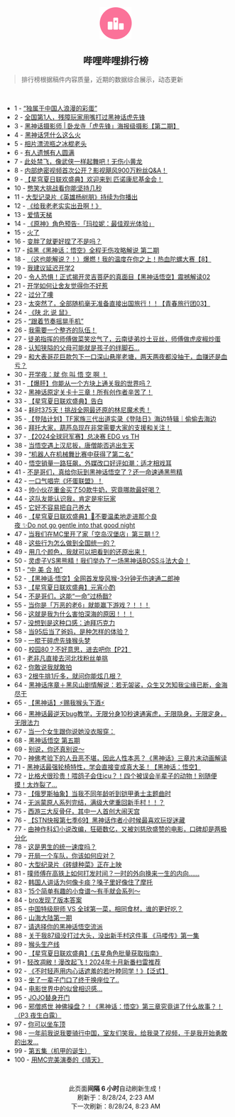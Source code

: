 <div align="center">
    <img src="./assets/icon_rank.png" alt="logo" />
    <h2>哔哩哔哩排行榜</h>
</div>

> 排行榜根据稿件内容质量，近期的数据综合展示，动态更新

<br />

<ul><li><span>1 - <a href=https://www.bilibili.com/BV1QLWoeaEBg>“独属于中国人浪漫的彩蛋”</a></span></li><li><span>2 - <a href=https://www.bilibili.com/BV1X1WredEdw>全国第1人，残障玩家用嘴打过黑神话虎先锋</a></span></li><li><span>3 - <a href=https://www.bilibili.com/BV1GrsFeGEU1>黑神话摄影师&nbsp;|&nbsp;卧龙寺「虎先锋」海报级摄影【第二期】</a></span></li><li><span>4 - <a href=https://www.bilibili.com/BV1Bw4m167su>黑神话凭什么这么火</a></span></li><li><span>5 - <a href=https://www.bilibili.com/BV1mf421e7yy>相片漂流瓶之冰棍老头</a></span></li><li><span>6 - <a href=https://www.bilibili.com/BV1pM4m1a79s>有人遗憾有人圆满</a></span></li><li><span>7 - <a href=https://www.bilibili.com/BV18sWBeCES1>此处禁飞，像武侠一样起舞吧！无伤小黄龙</a></span></li><li><span>8 - <a href=https://www.bilibili.com/BV1Yf421e72c>内部绝密视频首次公开？影视飓风900万粉丝Q&amp;A！</a></span></li><li><span>9 - <a href=https://www.bilibili.com/BV1Xz421e7m6>【星穹夏日联欢盛典】欢迎来到&nbsp;匹诺康尼基金会！</a></span></li><li><span>10 - <a href=https://www.bilibili.com/BV1P1421b782>憋笑大挑战看你能坚持几秒</a></span></li><li><span>11 - <a href=https://www.bilibili.com/BV1Wbs7e5EmH>大型记录片《英雄杨树朋》持续为你播出</a></span></li><li><span>12 - <a href=https://www.bilibili.com/BV1aW421X77w>《给我老老实实出丑啊！》</a></span></li><li><span>13 - <a href=https://www.bilibili.com/BV1ncWfeDEeM>爱情天梯</a></span></li><li><span>14 - <a href=https://www.bilibili.com/BV1LW421X7BZ>《原神》角色预告-「玛拉妮：最佳观光体验」</a></span></li><li><span>15 - <a href=https://www.bilibili.com/BV1FH4y1F7Es>火了</a></span></li><li><span>16 - <a href=https://www.bilibili.com/BV1X2421Z7Rj>变胖了就更好捏了不是吗？</a></span></li><li><span>17 - <a href=https://www.bilibili.com/BV1VE421c7vv>纯黑《黑神话：悟空》全程无伤攻略解说&nbsp;第二期</a></span></li><li><span>18 - <a href=https://www.bilibili.com/BV1dM4m1a789>（这也能解说？！）爆燃！我的温度在你之上！热血陀螺大赛【8】</a></span></li><li><span>19 - <a href=https://www.bilibili.com/BV16VWkeqEHQ>我建议延迟开学2</a></span></li><li><span>20 - <a href=https://www.bilibili.com/BV19rWzeDEsi>令人恐惧！正式揭开灵吉菩萨的真面目【黑神话悟空】震撼解读02</a></span></li><li><span>21 - <a href=https://www.bilibili.com/BV1zM4m1a7mz>开学如何让舍友觉得你不好惹</a></span></li><li><span>22 - <a href=https://www.bilibili.com/BV1v4421o7N3>过分了噢</a></span></li><li><span>23 - <a href=https://www.bilibili.com/BV1B4421o7MT>太突然了，全部随机毫无准备直接出国旅行！！【青春旅行团03】</a></span></li><li><span>24 - <a href=https://www.bilibili.com/BV1dT421B7Ro>《陕&nbsp;北&nbsp;说&nbsp;鼠》</a></span></li><li><span>25 - <a href=https://www.bilibili.com/BV13RWCebEnS>“跟着节奏摇晃手机”</a></span></li><li><span>26 - <a href=https://www.bilibili.com/BV1db42177Nx>我需要一个整齐的队伍！</a></span></li><li><span>27 - <a href=https://www.bilibili.com/BV1bT421z7AJ>徒弟指挥的师傅做菜笑岔气了，云南徒弟炒土豆丝，师傅做虎皮椒炒蛋</a></span></li><li><span>28 - <a href=https://www.bilibili.com/BV1DYWke9E4k>认知狭隘的父母可能就是孩子的绊脚石...</a></span></li><li><span>29 - <a href=https://www.bilibili.com/BV1ri421r7YE>和大表哥花巨款包下一口深山悬崖老塘，两天两夜都没抽干，血赚还是血亏？</a></span></li><li><span>30 - <a href=https://www.bilibili.com/BV1VT421z711>开学夜：就&nbsp;你&nbsp;叫&nbsp;悟&nbsp;空&nbsp;啊&nbsp;！</a></span></li><li><span>31 - <a href=https://www.bilibili.com/BV18f421e7kD>【爆肝】你能从一个方块上通关我的世界吗？</a></span></li><li><span>32 - <a href=https://www.bilibili.com/BV1rmW6eiECZ>黑神话原定关卡十三章！所有创作者辛苦了！</a></span></li><li><span>33 - <a href=https://www.bilibili.com/BV1LM4m1Y7uY>【星穹夏日联欢盛典】告白</a></span></li><li><span>34 - <a href=https://www.bilibili.com/BV1rU411m7RC>耗时375天！挑战全网最还原的林尼魔术秀！</a></span></li><li><span>35 - <a href=https://www.bilibili.com/BV17W421X7au>【登陆计划】TF家族三代出道实录《登陆日》海边特辑｜偷偷去海边</a></span></li><li><span>36 - <a href=https://www.bilibili.com/BV1HM4m1Y7vx>拜托大家，葫芦岛现在非常需要大家的支援和关注！</a></span></li><li><span>37 - <a href=https://www.bilibili.com/BV1d2421d7BX>【2024全球冠军赛】总决赛&nbsp;EDG&nbsp;vs&nbsp;TH</a></span></li><li><span>38 - <a href=https://www.bilibili.com/BV1kx4y1s7wj>当悟空遇上汉尼扳，唐僧能否逃出生天</a></span></li><li><span>39 - <a href=https://www.bilibili.com/BV16E4m197S4>“机器人在机械舞比赛中获得了第二名”</a></span></li><li><span>40 - <a href=https://www.bilibili.com/BV1jz421v79i>悟空销量一路狂飙，外媒改口好评如潮：适才相戏耳</a></span></li><li><span>41 - <a href=https://www.bilibili.com/BV1h6WZeNEdC>不是哥们，真给你玩到黑神话悟空了？还一命速通黑熊精</a></span></li><li><span>42 - <a href=https://www.bilibili.com/BV1e7WBeEE9B>一口气唱完《坏蛋联盟》！</a></span></li><li><span>43 - <a href=https://www.bilibili.com/BV1Zi421672z>帅小伙花重金买了50款牛奶，究竟哪款最好喝？</a></span></li><li><span>44 - <a href=https://www.bilibili.com/BV1HT421z7GX>这队友能认识我，肯定是牢玩家</a></span></li><li><span>45 - <a href=https://www.bilibili.com/BV1kLW2eQEVL>它好不容易把自己养大</a></span></li><li><span>46 - <a href=https://www.bilibili.com/BV12U411m7AK>【星穹夏日联欢盛典】💫不要温柔地走进那个良夜&nbsp;✨Do&nbsp;not&nbsp;go&nbsp;gentle&nbsp;into&nbsp;that&nbsp;good&nbsp;night</a></span></li><li><span>47 - <a href=https://www.bilibili.com/BV11z421e7Qp>当我们在MC里开了家「空岛汉堡店」第三期&nbsp;!？</a></span></li><li><span>48 - <a href=https://www.bilibili.com/BV1kf421e7mS>这些行为怎么做到全国统一的？</a></span></li><li><span>49 - <a href=https://www.bilibili.com/BV11W421X79r>用几个颜色，我就可以把看到的还原出来！</a></span></li><li><span>50 - <a href=https://www.bilibili.com/BV1by411H7Mt>灵虚子VS黑熊精！我们举办了一场黑神话BOSS斗法大会！</a></span></li><li><span>51 - <a href=https://www.bilibili.com/BV1CE4m1979G>“中&nbsp;美&nbsp;合&nbsp;拍”</a></span></li><li><span>52 - <a href=https://www.bilibili.com/BV1TYW7emEQP>【黑神话·悟空】全网首发旋风猴-3分钟无伤速通二郎神</a></span></li><li><span>53 - <a href=https://www.bilibili.com/BV1DsWLeLEzQ>【星穹夏日联欢盛典】元宵小酌</a></span></li><li><span>54 - <a href=https://www.bilibili.com/BV1CM4m1a7Lq>不是哥们，这能“一命”过杨戬?</a></span></li><li><span>55 - <a href=https://www.bilibili.com/BV1Ur421K7St>当你是「万恶的老6」就能赢下游戏？！！！</a></span></li><li><span>56 - <a href=https://www.bilibili.com/BV1uT421z7Ck>这就是我为什么害怕深海的原因！！！</a></span></li><li><span>57 - <a href=https://www.bilibili.com/BV1or421K7ai>没想到是这种口感：迪拜巧克力</a></span></li><li><span>58 - <a href=https://www.bilibili.com/BV1EZ421L7D4>当95后当了爸妈，是种怎样的体验？</a></span></li><li><span>59 - <a href=https://www.bilibili.com/BV1mpWoeoEd3>一棍干碎虎先锋猴头梦</a></span></li><li><span>60 - <a href=https://www.bilibili.com/BV1Rb42177zb>校园80？不好意思，进去吧你【P2】</a></span></li><li><span>61 - <a href=https://www.bilibili.com/BV1h74y1m7k2>老非凡直接去河北找粉丝单挑</a></span></li><li><span>62 - <a href=https://www.bilibili.com/BV1fr421K7qm>你敢说我就敢拍</a></span></li><li><span>63 - <a href=https://www.bilibili.com/BV1jW421X71P>2根牛排1斤多，就问你能炫几根？</a></span></li><li><span>64 - <a href=https://www.bilibili.com/BV1aHWSeLEqE>黑神话序章＋黑风山剧情解说：若无袈裟，众生又怎知我尘缘已断，金海尽干</a></span></li><li><span>65 - <a href=https://www.bilibili.com/BV17DWfe7EFv>【黑神话】⚡️赐我猴头下酒⚡️</a></span></li><li><span>66 - <a href=https://www.bilibili.com/BV1on4y1o7SA>黑神话最逆天bug教学，无限分身10秒速通寅虎，无限隐身，无限定身，无限法力</a></span></li><li><span>67 - <a href=https://www.bilibili.com/BV1b4421f7Va>当一个女生跟你说她没衣服穿：</a></span></li><li><span>68 - <a href=https://www.bilibili.com/BV1HM4m1a7U5>黑神话悟空&nbsp;第五期</a></span></li><li><span>69 - <a href=https://www.bilibili.com/BV1WM4m1a7ei>别说，你还真别说～</a></span></li><li><span>70 - <a href=https://www.bilibili.com/BV1P5WqeaErG>神佛考验下的人丑恶不堪，因此人性本恶？《黑神话》三章片末动画解读</a></span></li><li><span>71 - <a href=https://www.bilibili.com/BV1wE4m1R7Fo>黑神话最强轮椅特性，学会直接变成真大圣！【黑神话：悟空】</a></span></li><li><span>72 - <a href=https://www.bilibili.com/BV1mn4y1f7uk>比格犬很珍贵！喂鸽子会住icu？！四个被误会半辈子的动物！别随便摸！太炸裂了…</a></span></li><li><span>73 - <a href=https://www.bilibili.com/BV1ydWqeYEEW>【俄罗斯抽象】当我不同年龄听到铠甲勇士主题曲时</a></span></li><li><span>74 - <a href=https://www.bilibili.com/BV1Un4y1f7x7>无派蒙原人系列完结，满级大佬重回新手村！！？</a></span></li><li><span>75 - <a href=https://www.bilibili.com/BV1fmWfeEEu9>西游三大反骨仔，其中一人首创大闹天宫</a></span></li><li><span>76 - <a href=https://www.bilibili.com/BV1Un4y1f7YD>【STN快报第七季69】黑神话作者小时候最喜欢玩捉迷藏</a></span></li><li><span>77 - <a href=https://www.bilibili.com/BV1kf421i7vP>由神作科幻小说改编，狂砸数亿，又被刘慈欣盛赞的电影，口碑却是两极分化</a></span></li><li><span>78 - <a href=https://www.bilibili.com/BV1df421i7JK>这是男生的统一速度吗？</a></span></li><li><span>79 - <a href=https://www.bilibili.com/BV1zM4m1a7eb>开局一个车队，你该如何应对？</a></span></li><li><span>80 - <a href=https://www.bilibili.com/BV1Xpsce5Epj>大型纪录片《砖缝种菜》正在上映</a></span></li><li><span>81 - <a href=https://www.bilibili.com/BV1rE421c77g>噗师傅在高铁上如何打发时间？一时的外向换来一生的内向......</a></span></li><li><span>82 - <a href=https://www.bilibili.com/BV1yU411m7pk>韩国人讲话为何像卡痰？嗓子里好像住了摩托</a></span></li><li><span>83 - <a href=https://www.bilibili.com/BV1Ni421r774>15个简单有趣的小食谱～有手就会系列～</a></span></li><li><span>84 - <a href=https://www.bilibili.com/BV15M4m1Y7HG>bro发现了版本答案</a></span></li><li><span>85 - <a href=https://www.bilibili.com/BV1C4421f7Mj>中国特级厨师&nbsp;VS&nbsp;全球第一菜，相同食材，谁的更好吃？</a></span></li><li><span>86 - <a href=https://www.bilibili.com/BV1KZ421L78A>山海大陆第一期</a></span></li><li><span>87 - <a href=https://www.bilibili.com/BV13f421i7P7>请选择你的黑神话悟空流派</a></span></li><li><span>88 - <a href=https://www.bilibili.com/BV1mmWvecEcB>关于我87级没打过大头，没出新手村这件事&nbsp;《马喽传》第一集</a></span></li><li><span>89 - <a href=https://www.bilibili.com/BV1Jr421T7X9>猴头生产线</a></span></li><li><span>90 - <a href=https://www.bilibili.com/BV1dT421z7iN>【星穹夏日联欢盛典】《五星角色批量获取指南》</a></span></li><li><span>91 - <a href=https://www.bilibili.com/BV1Vw4m1r7Sw>轻改凋敝！漫改起飞！2024年十月新番扫雷推荐</a></span></li><li><span>92 - <a href=https://www.bilibili.com/BV1pH4y1F7ke>《不时轻声用内心话遮羞的若叶睦同学！》【泛式】</a></span></li><li><span>93 - <a href=https://www.bilibili.com/BV12U411m7t3>坐了一辈子门口了终于换座位了..</a></span></li><li><span>94 - <a href=https://www.bilibili.com/BV1AfWqeaEVE>电影世界中的似曾相识感...</a></span></li><li><span>95 - <a href=https://www.bilibili.com/BV12BWMepEhR>JOJO替身开门</a></span></li><li><span>96 - <a href=https://www.bilibili.com/BV1ZE421F7Se>邪僧惑世&nbsp;神佛操盘？！《黑神话：悟空》第三章究竟讲了什么故事？！（P3&nbsp;夜生白露）</a></span></li><li><span>97 - <a href=https://www.bilibili.com/BV15E421c7X4>你可以坐车顶</a></span></li><li><span>98 - <a href=https://www.bilibili.com/BV1XUsLeQEjA>一年前我说我要骑行中国，室友们笑我，给我录了视频，于是我开始勇敢的出发…</a></span></li><li><span>99 - <a href=https://www.bilibili.com/BV16E421F7wR>第五集（机甲的诞生）</a></span></li><li><span>100 - <a href=https://www.bilibili.com/BV1M2WZecEHf>用MC完美演奏的《晴天》</a></span></li></ul>

<br />

<p align=center>此页面<b>间隔 6 小时</b>自动刷新生成！<br>刷新于：8/28/24, 2:23 AM<br>下一次刷新：8/28/24, 8:23 AM</p>